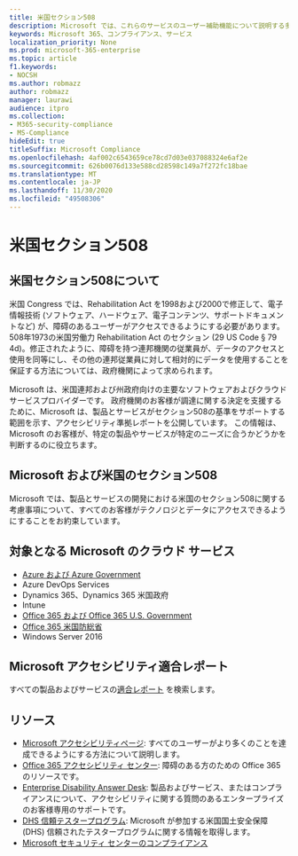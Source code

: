 ```yaml
---
title: 米国セクション508
description: Microsoft では、これらのサービスのユーザー補助機能について説明する多くのクラウドサービスについて、詳細なアクセシビリティ準拠レポートを提供しています。
keywords: Microsoft 365、コンプライアンス、サービス
localization_priority: None
ms.prod: microsoft-365-enterprise
ms.topic: article
f1.keywords:
- NOCSH
ms.author: robmazz
author: robmazz
manager: laurawi
audience: itpro
ms.collection:
- M365-security-compliance
- MS-Compliance
hideEdit: true
titleSuffix: Microsoft Compliance
ms.openlocfilehash: 4af002c6543659ce78cd7d03e037088324e6af2e
ms.sourcegitcommit: 626b0076d133e588cd28598c149a7f272fc18bae
ms.translationtype: MT
ms.contentlocale: ja-JP
ms.lasthandoff: 11/30/2020
ms.locfileid: "49508306"
---
```

# <a name="us-section-508"></a>米国セクション508

## <a name="about-us-section-508"></a>米国セクション508について

米国 Congress では、Rehabilitation Act を1998および2000で修正して、電子情報技術 (ソフトウェア、ハードウェア、電子コンテンツ、サポートドキュメントなど) が、障碍のあるユーザーがアクセスできるようにする必要があります。 508年1973の米国労働力 Rehabilitation Act のセクション (29 US Code § 79 4d)。修正されたように、障碍を持つ連邦機関の従業員が、データのアクセスと使用を同等にし、その他の連邦従業員に対して相対的にデータを使用することを保証する方法については、政府機関によって求められます。

Microsoft は、米国連邦および州政府向けの主要なソフトウェアおよびクラウドサービスプロバイダーです。  政府機関のお客様が調達に関する決定を支援するために、Microsoft は、製品とサービスがセクション508の基準をサポートする範囲を示す、アクセシビリティ準拠レポートを公開しています。  この情報は、Microsoft のお客様が、特定の製品やサービスが特定のニーズに合うかどうかを判断するのに役立ちます。

## <a name="microsoft-and-us-section-508"></a>Microsoft および米国のセクション508

Microsoft では、製品とサービスの開発における米国のセクション508に関する考慮事項について、すべてのお客様がテクノロジとデータにアクセスできるようにすることをお約束しています。

## <a name="microsoft-in-scope-cloud-services"></a>対象となる Microsoft のクラウド サービス

- [Azure および Azure Government](https://go.microsoft.com/fwlink/p/?linkid=2051569)
- Azure DevOps Services
- Dynamics 365、Dynamics 365 米国政府
- Intune
- [Office 365 および Office 365 U.S. Government](https://go.microsoft.com/fwlink/p/?LinkID=2077751)
- [Office 365 米国防総省](https://go.microsoft.com/fwlink/p/?LinkID=2077751)
- Windows Server 2016

## <a name="microsoft-accessibility-conformance-reports"></a>Microsoft アクセシビリティ適合レポート

すべての製品およびサービスの[適合レポート](https://cloudblogs.microsoft.com/industry-blog/government/2018/09/11/accessibility-conformance-reports/) を検索します。

## <a name="resources"></a>リソース

- [Microsoft アクセシビリティページ](https://go.microsoft.com/fwlink/p/?linkid=2051579): すべてのユーザーがより多くのことを達成できるようにする方法について説明します。
- [Office 365 アクセシビリティ センター](https://go.microsoft.com/fwlink/p/?linkid=2051801): 障碍のある方のための Office 365 のリソースです。
- [Enterprise Disability Answer Desk](https://go.microsoft.com/fwlink/p/?linkid=2050890): 製品およびサービス、またはコンプライアンスについて、アクセシビリティに関する質問のあるエンタープライズのお客様専用のサポートです。
- [DHS 信頼テスタープログラム](https://go.microsoft.com/fwlink/?linkid=2052171): Microsoft が参加する米国国土安全保障 (DHS) 信頼されたテスタープログラムに関する情報を取得します。
- [Microsoft セキュリティ センターのコンプライアンス](https://www.microsoft.com/trust-center/compliance/compliance-overview)
